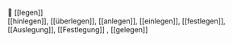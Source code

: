 📍 [[legen]]  
[[hinlegen]], [[überlegen]], [[anlegen]], [[einlegen]], [[festlegen]], [[Auslegung]], [[Festlegung]]
, [[gelegen]]